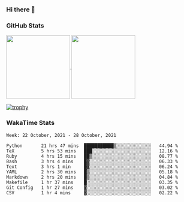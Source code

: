 ### Hi there 👋

### GitHub Stats

<a href="https://github.com/anuraghazra/github-readme-stats">
  <img align="center" height="170px" src="https://github-readme-stats.vercel.app/api/top-langs/?username=tksfjt1024&layout=compact&count_private=true&show_icons=true&show_icons=true&theme=graywhite" />
</a>
<a href="https://github.com/anuraghazra/github-readme-stats">
  <img align="center" height="170px" src="https://github-readme-stats.vercel.app/api?username=tksfjt1024&count_private=true&show_icons=true&show_icons=true&theme=graywhite" />
</a>

[![trophy](https://github-profile-trophy.vercel.app/?username=tksfjt1024)](https://github.com/ryo-ma/github-profile-trophy)

### WakaTime Stats

<!--START_SECTION:waka-->
```text
Week: 22 October, 2021 - 28 October, 2021

Python       21 hrs 47 mins  ███████████▒░░░░░░░░░░░░░   44.94 % 
TeX          5 hrs 53 mins   ███░░░░░░░░░░░░░░░░░░░░░░   12.16 % 
Ruby         4 hrs 15 mins   ██▒░░░░░░░░░░░░░░░░░░░░░░   08.77 % 
Bash         3 hrs 4 mins    █▓░░░░░░░░░░░░░░░░░░░░░░░   06.33 % 
Text         3 hrs 1 min     █▓░░░░░░░░░░░░░░░░░░░░░░░   06.24 % 
YAML         2 hrs 30 mins   █▒░░░░░░░░░░░░░░░░░░░░░░░   05.18 % 
Markdown     2 hrs 20 mins   █▒░░░░░░░░░░░░░░░░░░░░░░░   04.84 % 
Makefile     1 hr 37 mins    █░░░░░░░░░░░░░░░░░░░░░░░░   03.35 % 
Git Config   1 hr 27 mins    ▓░░░░░░░░░░░░░░░░░░░░░░░░   03.02 % 
CSV          1 hr 4 mins     ▓░░░░░░░░░░░░░░░░░░░░░░░░   02.22 % 
```
<!--END_SECTION:waka-->

